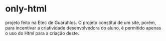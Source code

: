 # only-html
projeto feito na Etec de Guaruhlos. O projeto constitui de um site, porém, para incentivar a criatividade desenvolvedora do aluno, é permitido apenas o uso do Html para a criação deste.
